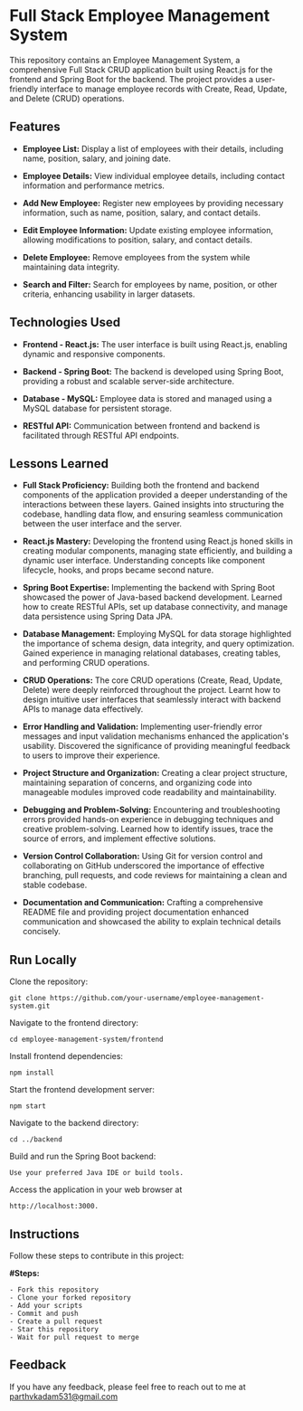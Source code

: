 
# Full Stack Employee Management System

This repository contains an Employee Management System, a comprehensive Full Stack CRUD application built using React.js for the frontend and Spring Boot for the backend. The project provides a user-friendly interface to manage employee records with Create, Read, Update, and Delete (CRUD) operations.
## Features

- **Employee List:** Display a list of employees with their details, including name, position, salary, and joining date.

- **Employee Details:** View individual employee details, including contact information and performance metrics.

- **Add New Employee:** Register new employees by providing necessary information, such as name, position, salary, and contact details.

- **Edit Employee Information:** Update existing employee information, allowing modifications to position, salary, and contact details.

- **Delete Employee:** Remove employees from the system while maintaining data integrity.

- **Search and Filter:** Search for employees by name, position, or other criteria, enhancing usability in larger datasets.
## Technologies Used

- **Frontend - React.js:** The user interface is built using React.js, enabling dynamic and responsive components.

- **Backend - Spring Boot:** The backend is developed using Spring Boot, providing a robust and scalable server-side architecture.

- **Database - MySQL:** Employee data is stored and managed using a MySQL database for persistent storage.

- **RESTful API:** Communication between frontend and backend is facilitated through RESTful API endpoints.
## Lessons Learned

- **Full Stack Proficiency:** Building both the frontend and backend components of the application provided a deeper understanding of the interactions between these layers. Gained insights into structuring the codebase, handling data flow, and ensuring seamless communication between the user interface and the server.

- **React.js Mastery:** Developing the frontend using React.js honed skills in creating modular components, managing state efficiently, and building a dynamic user interface. Understanding concepts like component lifecycle, hooks, and props became second nature.

- **Spring Boot Expertise:** Implementing the backend with Spring Boot showcased the power of Java-based backend development. Learned how to create RESTful APIs, set up database connectivity, and manage data persistence using Spring Data JPA.

- **Database Management:** Employing MySQL for data storage highlighted the importance of schema design, data integrity, and query optimization. Gained experience in managing relational databases, creating tables, and performing CRUD operations.

- **CRUD Operations:** The core CRUD operations (Create, Read, Update, Delete) were deeply reinforced throughout the project. Learnt how to design intuitive user interfaces that seamlessly interact with backend APIs to manage data effectively.

- **Error Handling and Validation:** Implementing user-friendly error messages and input validation mechanisms enhanced the application's usability. Discovered the significance of providing meaningful feedback to users to improve their experience.

- **Project Structure and Organization:** Creating a clear project structure, maintaining separation of concerns, and organizing code into manageable modules improved code readability and maintainability.

- **Debugging and Problem-Solving:** Encountering and troubleshooting errors provided hands-on experience in debugging techniques and creative problem-solving. Learned how to identify issues, trace the source of errors, and implement effective solutions.

- **Version Control Collaboration:** Using Git for version control and collaborating on GitHub underscored the importance of effective branching, pull requests, and code reviews for maintaining a clean and stable codebase.

- **Documentation and Communication:** Crafting a comprehensive README file and providing project documentation enhanced communication and showcased the ability to explain technical details concisely.
## Run Locally

Clone the repository: 

    git clone https://github.com/your-username/employee-management-system.git

Navigate to the frontend directory: 

    cd employee-management-system/frontend

Install frontend dependencies: 

    npm install

Start the frontend development server: 

    npm start

Navigate to the backend directory: 

    cd ../backend

Build and run the Spring Boot backend: 

    Use your preferred Java IDE or build tools.

Access the application in your web browser at 

    http://localhost:3000.
## Instructions

Follow these steps to contribute in this project:

**#Steps:**

    - Fork this repository
    - Clone your forked repository
    - Add your scripts
    - Commit and push
    - Create a pull request
    - Star this repository
    - Wait for pull request to merge
## Feedback

If you have any feedback, please feel free to reach out to me at parthvkadam531@gmail.com
